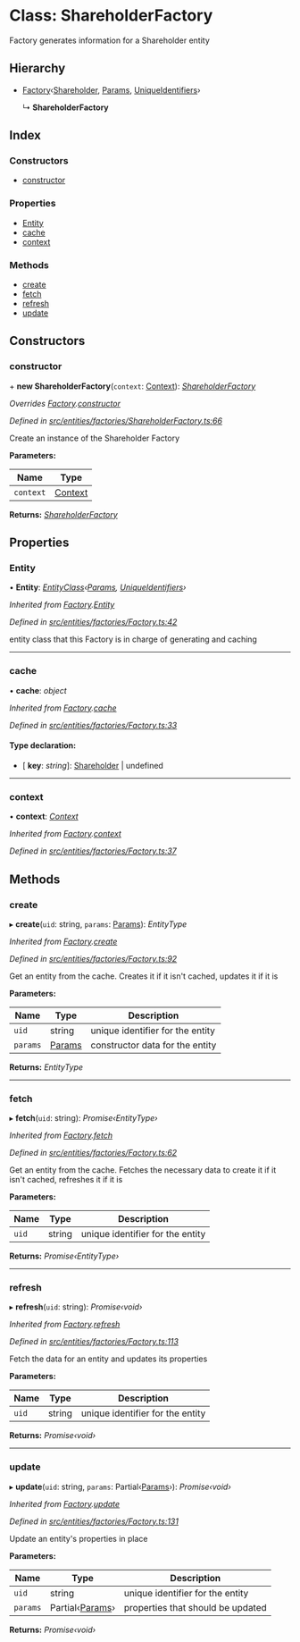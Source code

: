 # Class: ShareholderFactory

Factory generates information for a Shareholder entity

## Hierarchy

* [Factory](entities.factories.factory.md)‹[Shareholder](entities.shareholder.md), [Params](../interfaces/entities.params-5.md), [UniqueIdentifiers](../interfaces/entities.uniqueidentifiers-2.md)›

  ↳ **ShareholderFactory**

## Index

### Constructors

* [constructor](entities.factories.shareholderfactory.md#constructor)

### Properties

* [Entity](entities.factories.shareholderfactory.md#entity)
* [cache](entities.factories.shareholderfactory.md#cache)
* [context](entities.factories.shareholderfactory.md#context)

### Methods

* [create](entities.factories.shareholderfactory.md#create)
* [fetch](entities.factories.shareholderfactory.md#fetch)
* [refresh](entities.factories.shareholderfactory.md#refresh)
* [update](entities.factories.shareholderfactory.md#update)

## Constructors

###  constructor

\+ **new ShareholderFactory**(`context`: [Context](_context_.context.md)): *[ShareholderFactory](entities.factories.shareholderfactory.md)*

*Overrides [Factory](entities.factories.factory.md).[constructor](entities.factories.factory.md#constructor)*

*Defined in [src/entities/factories/ShareholderFactory.ts:66](https://github.com/PolymathNetwork/polymath-sdk/blob/1abe1ae/src/entities/factories/ShareholderFactory.ts#L66)*

Create an instance of the Shareholder Factory

**Parameters:**

Name | Type |
------ | ------ |
`context` | [Context](_context_.context.md) |

**Returns:** *[ShareholderFactory](entities.factories.shareholderfactory.md)*

## Properties

###  Entity

• **Entity**: *[EntityClass](../interfaces/entities.factories.entityclass.md)‹[Params](../interfaces/entities.params-5.md), [UniqueIdentifiers](../interfaces/entities.uniqueidentifiers-2.md)›*

*Inherited from [Factory](entities.factories.factory.md).[Entity](entities.factories.factory.md#entity)*

*Defined in [src/entities/factories/Factory.ts:42](https://github.com/PolymathNetwork/polymath-sdk/blob/1abe1ae/src/entities/factories/Factory.ts#L42)*

entity class that this Factory is in charge of generating and caching

___

###  cache

• **cache**: *object*

*Inherited from [Factory](entities.factories.factory.md).[cache](entities.factories.factory.md#cache)*

*Defined in [src/entities/factories/Factory.ts:33](https://github.com/PolymathNetwork/polymath-sdk/blob/1abe1ae/src/entities/factories/Factory.ts#L33)*

#### Type declaration:

* \[ **key**: *string*\]: [Shareholder](entities.shareholder.md) | undefined

___

###  context

• **context**: *[Context](_context_.context.md)*

*Inherited from [Factory](entities.factories.factory.md).[context](entities.factories.factory.md#context)*

*Defined in [src/entities/factories/Factory.ts:37](https://github.com/PolymathNetwork/polymath-sdk/blob/1abe1ae/src/entities/factories/Factory.ts#L37)*

## Methods

###  create

▸ **create**(`uid`: string, `params`: [Params](../interfaces/entities.params-5.md)): *EntityType*

*Inherited from [Factory](entities.factories.factory.md).[create](entities.factories.factory.md#create)*

*Defined in [src/entities/factories/Factory.ts:92](https://github.com/PolymathNetwork/polymath-sdk/blob/1abe1ae/src/entities/factories/Factory.ts#L92)*

Get an entity from the cache. Creates it if it isn't cached, updates it if it is

**Parameters:**

Name | Type | Description |
------ | ------ | ------ |
`uid` | string | unique identifier for the entity |
`params` | [Params](../interfaces/entities.params-5.md) | constructor data for the entity  |

**Returns:** *EntityType*

___

###  fetch

▸ **fetch**(`uid`: string): *Promise‹EntityType›*

*Inherited from [Factory](entities.factories.factory.md).[fetch](entities.factories.factory.md#fetch)*

*Defined in [src/entities/factories/Factory.ts:62](https://github.com/PolymathNetwork/polymath-sdk/blob/1abe1ae/src/entities/factories/Factory.ts#L62)*

Get an entity from the cache. Fetches the necessary data to create it if it isn't cached, refreshes it if it is

**Parameters:**

Name | Type | Description |
------ | ------ | ------ |
`uid` | string | unique identifier for the entity  |

**Returns:** *Promise‹EntityType›*

___

###  refresh

▸ **refresh**(`uid`: string): *Promise‹void›*

*Inherited from [Factory](entities.factories.factory.md).[refresh](entities.factories.factory.md#refresh)*

*Defined in [src/entities/factories/Factory.ts:113](https://github.com/PolymathNetwork/polymath-sdk/blob/1abe1ae/src/entities/factories/Factory.ts#L113)*

Fetch the data for an entity and updates its properties

**Parameters:**

Name | Type | Description |
------ | ------ | ------ |
`uid` | string | unique identifier for the entity  |

**Returns:** *Promise‹void›*

___

###  update

▸ **update**(`uid`: string, `params`: Partial‹[Params](../interfaces/entities.params-5.md)›): *Promise‹void›*

*Inherited from [Factory](entities.factories.factory.md).[update](entities.factories.factory.md#update)*

*Defined in [src/entities/factories/Factory.ts:131](https://github.com/PolymathNetwork/polymath-sdk/blob/1abe1ae/src/entities/factories/Factory.ts#L131)*

Update an entity's properties in place

**Parameters:**

Name | Type | Description |
------ | ------ | ------ |
`uid` | string | unique identifier for the entity |
`params` | Partial‹[Params](../interfaces/entities.params-5.md)› | properties that should be updated  |

**Returns:** *Promise‹void›*
